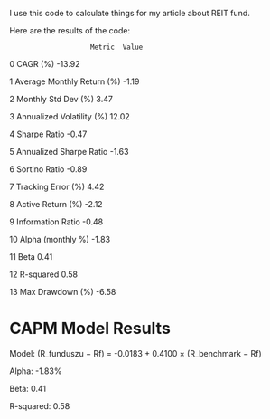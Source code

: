 I use this code to calculate things for my article about REIT fund.

Here are the results of the code: 


                        Metric  Value
0                     CAGR (%) -13.92

1   Average Monthly Return (%)  -1.19

2          Monthly Std Dev (%)   3.47

3    Annualized Volatility (%)  12.02

4                 Sharpe Ratio  -0.47

5      Annualized Sharpe Ratio  -1.63

6                Sortino Ratio  -0.89

7           Tracking Error (%)   4.42

8            Active Return (%)  -2.12

9            Information Ratio  -0.48

10           Alpha (monthly %)  -1.83

11                        Beta   0.41

12                   R-squared   0.58

13            Max Drawdown (%)  -6.58


CAPM Model Results
==============================
Model: (R_funduszu − Rf) = -0.0183 + 0.4100 × (R_benchmark − Rf)

Alpha: -1.83%

Beta: 0.41

R-squared: 0.58
